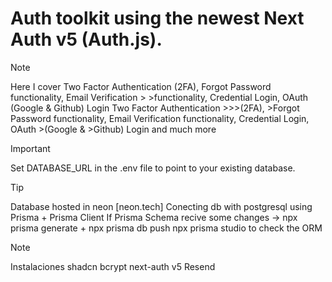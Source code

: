 # Auth toolkit using the newest Next Auth v5 (Auth.js). 

> [!NOTE] 
> Here I cover Two Factor Authentication (2FA), Forgot Password functionality, Email Verification > >functionality, Credential Login, OAuth (Google & Github) Login  Two Factor Authentication >>>(2FA), >Forgot Password functionality, Email Verification functionality, Credential Login, OAuth >(Google & >Github) Login and much more
>

> [!IMPORTANT] 
> Set DATABASE_URL in the .env file to point to your existing database.

> [!TIP] 
> Database hosted in neon [neon.tech]
> Conecting db with postgresql using Prisma + Prisma Client
> If Prisma Schema recive some changes -> npx prisma generate + npx prisma db push
> npx prisma studio to check the ORM

> [!NOTE] 
> Instalaciones 
> shadcn
> bcrypt
> next-auth v5
> Resend